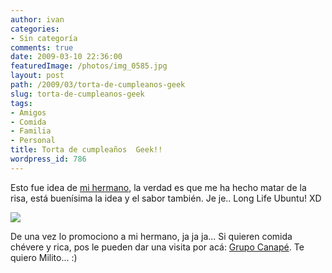 ```yaml
---
author: ivan
categories:
- Sin categoría
comments: true
date: 2009-03-10 22:36:00
featuredImage: /photos/img_0585.jpg
layout: post
path: /2009/03/torta-de-cumpleanos-geek
slug: torta-de-cumpleanos-geek
tags:
- Amigos
- Comida
- Familia
- Personal
title: Torta de cumpleaños  Geek!!
wordpress_id: 786
---
```


Esto fue idea de [mi hermano](https://grupocanape.blogspot.com/), la verdad es que me ha hecho matar de la risa, está buenísima la idea y el sabor también. Je je.. Long Life Ubuntu! XD

[![](/photos/img_0585.jpg)](https://1.bp.blogspot.com/_T2UWuNJg3dQ/Sbalrd9TqBI/AAAAAAAABZQ/JdNathhq4xc/s1600-h/img_0585.jpg)

De una vez lo promociono a mi hermano, ja ja ja... Si quieren comida chévere y rica, pos le pueden dar una visita por acá: [Grupo Canapé](https://grupocanape.blogspot.com/). Te quiero Milito... :)